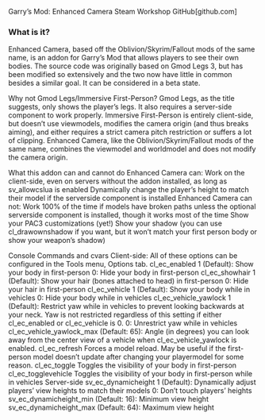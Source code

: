 Garry’s Mod: Enhanced Camera
Steam Workshop
GitHub[github.com]

### What is it?
Enhanced Camera, based off the Oblivion/Skyrim/Fallout mods of the same name, is an addon for Garry’s Mod that allows players to see their own bodies. The source code was originally based on Gmod Legs 3, but has been modified so extensively and the two now have little in common besides a similar goal. It can be considered in a beta state.

Why not Gmod Legs/Immersive First-Person?
Gmod Legs, as the title suggests, only shows the player’s legs. It also requires a server-side component to work properly. Immersive First-Person is entirely client-side, but doesn’t use viewmodels, modifies the camera origin (and thus breaks aiming), and either requires a strict camera pitch restriction or suffers a lot of clipping. Enhanced Camera, like the Oblivion/Skyrim/Fallout mods of the same name, combines the viewmodel and worldmodel and does not modify the camera origin.

What this addon can and cannot do
Enhanced Camera can:
Work on the client-side, even on servers without the addon installed, as long as sv_allowcslua is enabled
Dynamically change the player’s height to match their model if the serverside component is installed
Enhanced Camera can not:
Work 100% of the time if models have broken paths unless the optional serverside component is installed, though it works most of the time
Show your PAC3 customizations (yet!)
Show your shadow (you can use cl_drawownshadow if you want, but it won’t match your first person body or show your weapon’s shadow)

Console Commands and cvars
Client-side: All of these options can be configured in the Tools menu, Options tab.
cl_ec_enabled
1 (Default): Show your body in first-person
0: Hide your body in first-person
cl_ec_showhair
1 (Default): Show your hair (bones attached to head) in first-person
0: Hide your hair in first-person
cl_ec_vehicle
1 (Default): Show your body while in vehicles
0: Hide your body while in vehicles
cl_ec_vehicle_yawlock
1 (Default): Restrict yaw while in vehicles to prevent looking backwards at your neck. Yaw is not restricted regardless of this setting if either cl_ec_enabled or cl_ec_vehicle is 0.
0: Unrestrict yaw while in vehicles
cl_ec_vehicle_yawlock_max
(Default: 65): Angle (in degrees) you can look away from the center view of a vehicle when cl_ec_vehicle_yawlock is enabled.
cl_ec_refresh
Forces a model reload. May be useful if the first-person model doesn’t update after changing your playermodel for some reason.
cl_ec_toggle
Toggles the visibility of your body in first-person
cl_ec_togglevehicle
Toggles the visibility of your body in first-person while in vehicles
Server-side
sv_ec_dynamicheight
1 (Default): Dynamically adjust players’ view heights to match their models
0: Don’t touch players’ heights
sv_ec_dynamicheight_min
(Default: 16): Minimum view height
sv_ec_dynamicheight_max
(Default: 64): Maximum view height
